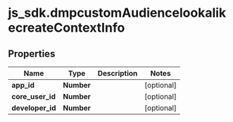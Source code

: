 # js_sdk.dmpcustomAudiencelookalikecreateContextInfo

## Properties
Name | Type | Description | Notes
------------ | ------------- | ------------- | -------------
**app_id** | **Number** |  | [optional] 
**core_user_id** | **Number** |  | [optional] 
**developer_id** | **Number** |  | [optional] 
